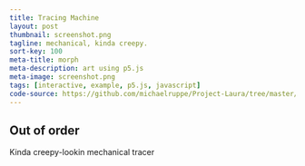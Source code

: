 ```yaml
---
title: Tracing Machine
layout: post
thumbnail: screenshot.png
tagline: mechanical, kinda creepy.
sort-key: 100
meta-title: morph
meta-description: art using p5.js
meta-image: screenshot.png
tags: [interactive, example, p5.js, javascript]
code-source: https://github.com/michaelruppe/Project-Laura/tree/master/fourier-trace
---
```


## Out of order
Kinda creepy-lookin mechanical tracer

<div id="sketch-holder"></div>

<script src="https://cdnjs.cloudflare.com/ajax/libs/p5.js/0.7.0/p5.min.js"></script>
<script src="https://cdnjs.cloudflare.com/ajax/libs/p5.js/0.7.0/addon/dom.min.js"></script>
<script src="https://michaelruppe.github.io/Project-Laura/fourier-trace/sketch.js">
